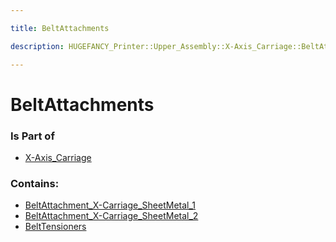 ```yaml
---

title: BeltAttachments

description: HUGEFANCY_Printer::Upper_Assembly::X-Axis_Carriage::BeltAttachments

---
```

# BeltAttachments
<script>
    var geoarray = '{"BeltAttachment_X-Carriage_SheetMetal_1": {"CoreXY_BeltAttachment_Plate": {}, "CoreXY_BeltAttachment_Gusset": {}}, "BeltAttachment_X-Carriage_SheetMetal_2": {"CoreXY_BeltAttachment_Plate": {}, "CoreXY_BeltAttachment_Gusset": {}}, "BeltTensioners": {"M5_InternalHex_2_40": {}, "M5_SquareNut": {}, "BeltTensioner_Axle": {}, "BeltTensioner_Body_3DPrinted": {}}}';
</script>
<script>
    var basepath = '/assets/HUGEFANCY_Printer/Upper_Assembly/X-Axis_Carriage/BeltAttachments/';
</script>
<link rel="stylesheet" href="/css/container.css">

<div id="container"></div>

<!-- these are the required scripts for the three.js scene -->
<script src="/lib/three.min.js"></script>
<script src="/lib/OrbitControls.js"></script>
<script src="/lib/RectAreaLightUniformsLib.js"></script>
<!-- this is your app's lib file -->
<script src="/lib/triceratops_app.js"></script>
### Is Part of
- [X-Axis_Carriage](../X-Axis_Carriage)  

### Contains:
- [BeltAttachment_X-Carriage_SheetMetal_1](./BeltAttachments/BeltAttachment_X-Carriage_SheetMetal_1)  
- [BeltAttachment_X-Carriage_SheetMetal_2](./BeltAttachments/BeltAttachment_X-Carriage_SheetMetal_2)  
- [BeltTensioners](./BeltAttachments/BeltTensioners)

